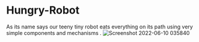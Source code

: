 # Hungry-Robot
As its name says our teeny tiny robot eats everything on its path using very simple components and mechanisms .
![Screenshot 2022-06-10 035840](https://user-images.githubusercontent.com/73143400/172981568-1c9f50eb-c5d0-46e4-80ed-0baa89ed5005.png)
